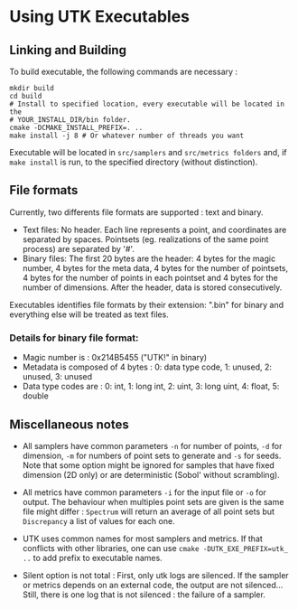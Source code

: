 # Using UTK Executables

## Linking and Building

To build executable, the following commands are necessary : 

```
mkdir build
cd build
# Install to specified location, every executable will be located in the 
# YOUR_INSTALL_DIR/bin folder. 
cmake -DCMAKE_INSTALL_PREFIX=. .. 
make install -j 8 # Or whatever number of threads you want
```

Executable will be located in `src/samplers` and `src/metrics folders` and, if 
`make install` is run, to the specified directory (without distinction). 

## File formats

Currently, two differents file formats are supported : text and binary. 

* Text files: No header. Each line represents a point, and coordinates are separated by spaces. 
Pointsets (eg. realizations of the same point process) are separated by '#'.
* Binary files: The first 20 bytes are the header: 4 bytes for the magic number, 4 bytes 
for the meta data, 4 bytes for the number of pointsets, 4 bytes for the number of points in each 
pointset and 4 bytes for the number of dimensions. After the header, data is stored consecutively. 

Executables identifies file formats by their extension: ".bin" for binary and everything else will
be treated as text files.

### Details for binary file format:

* Magic number is : 0x214B5455 ("UTK!" in binary)
* Metadata is composed of 4 bytes : 0: data type code, 1: unused, 2: unused, 3: unused
* Data type codes are : 0: int, 1: long int, 2: uint, 3: long uint, 4: float, 5: double  

## Miscellaneous notes

* All samplers have common parameters `-n` for number of points, `-d` for dimension, 
`-m` for numbers of point sets to generate and `-s` for seeds. Note that some option 
might be ignored for samples that have fixed dimension (2D only) or are deterministic
(Sobol' without scrambling). 

* All metrics have common parameters `-i` for the input file or `-o` for output. The 
behaviour when multiples point sets are given is the same file might differ : `Spectrum` 
will return an average of all point sets but `Discrepancy` a list of values for each one. 

* UTK uses common names for most samplers and metrics. If that conflicts with other libraries,
one can use `cmake -DUTK_EXE_PREFIX=utk_ ..` to add prefix to executable names. 

* Silent option is not total : First, only utk logs are silenced. If the sampler or metrics
depends on an external code, the output are not silenced... Still, there is one log that is
not silenced : the failure of a sampler. 